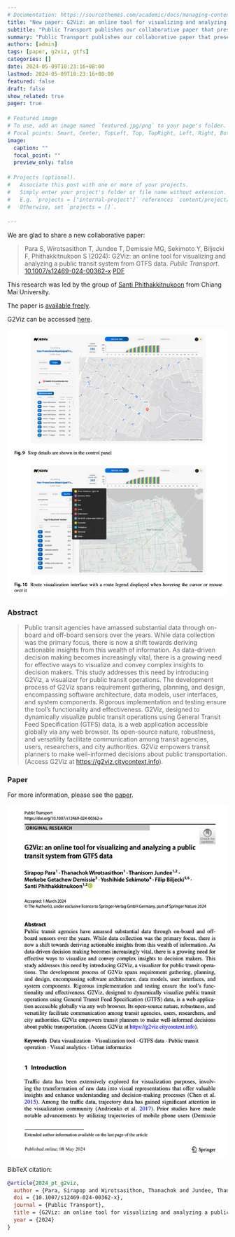 ```yaml
---
# Documentation: https://sourcethemes.com/academic/docs/managing-content/
title: "New paper: G2Viz: an online tool for visualizing and analyzing a public transit system from GTFS data"
subtitle: "Public Transport publishes our collaborative paper that presents a powerful platform designed for visualizing and analyzing GTFS data."
summary: "Public Transport publishes our collaborative paper that presents a powerful platform designed for visualizing and analyzing GTFS data."
authors: [admin]
tags: [paper, g2viz, gtfs]
categories: []
date: 2024-05-09T10:23:16+08:00
lastmod: 2024-05-09T10:23:16+08:00
featured: false
draft: false
show_related: true
pager: true

# Featured image
# To use, add an image named `featured.jpg/png` to your page's folder.
# Focal points: Smart, Center, TopLeft, Top, TopRight, Left, Right, BottomLeft, Bottom, BottomRight.
image:
  caption: ""
  focal_point: ""
  preview_only: false

# Projects (optional).
#   Associate this post with one or more of your projects.
#   Simply enter your project's folder or file name without extension.
#   E.g. `projects = ["internal-project"]` references `content/project/deep-learning/index.md`.
#   Otherwise, set `projects = []`.

---
```


We are glad to share a new collaborative paper:

> Para S, Wirotsasithon T, Jundee T, Demissie MG, Sekimoto Y, Biljecki F, Phithakkitnukoon S (2024): G2Viz: an online tool for visualizing and analyzing a public transit system from GTFS data. _Public Transport_. [<i class="ai ai-doi-square ai"></i> 10.1007/s12469-024-00362-x](https://doi.org/10.1007/s12469-024-00362-x) [<i class="far fa-file-pdf"></i> PDF](/publication/2024-pt-g-2-viz/2024-pt-g-2-viz.pdf)</i>

This research was led by the group of [Santi Phithakkitnukoon](https://cpemis.eng.cmu.ac.th/~santi/) from Chiang Mai University.

The paper is [available freely](https://rdcu.be/dHocM).

G2Viz can be accessed [here](https://g2viz.citycontext.info).

![](1.png)

### Abstract

> Public transit agencies have amassed substantial data through on-board and off-board sensors over the years. While data collection was the primary focus, there is now a shift towards deriving actionable insights from this wealth of information. As data-driven decision making becomes increasingly vital, there is a growing need for effective ways to visualize and convey complex insights to decision makers. This study addresses this need by introducing G2Viz, a visualizer for public transit operations. The development process of G2Viz spans requirement gathering, planning, and design, encompassing software architecture, data models, user interfaces, and system components. Rigorous implementation and testing ensure the tool’s functionality and effectiveness. G2Viz, designed to dynamically visualize public transit operations using General Transit Feed Specification (GTFS) data, is a web application accessible globally via any web browser. Its open-source nature, robustness, and versatility facilitate communication among transit agencies, users, researchers, and city authorities. G2Viz empowers transit planners to make well-informed decisions about public transportation. (Access G2Viz at https://g2viz.citycontext.info).

### Paper 

For more information, please see the [paper](/publication/2024-pt-g-2-viz/).

[![](page-one.png)](/publication/2024-pt-g-2-viz/)

BibTeX citation:
```bibtex
@article{2024_pt_g2viz,
  author = {Para, Sirapop and Wirotsasithon, Thanachok and Jundee, Thanisorn and Demissie, Merkebe Getachew and Sekimoto, Yoshihide and Biljecki, Filip and Phithakkitnukoon, Santi},
  doi = {10.1007/s12469-024-00362-x},
  journal = {Public Transport},
  title = {G2Viz: an online tool for visualizing and analyzing a public transit system from GTFS data},
  year = {2024}
}
```
